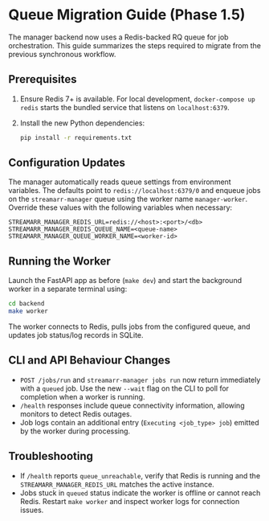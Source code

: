 # Queue Migration Guide (Phase 1.5)

The manager backend now uses a Redis-backed RQ queue for job orchestration. This
guide summarizes the steps required to migrate from the previous synchronous
workflow.

## Prerequisites

1. Ensure Redis 7+ is available. For local development, `docker-compose up redis`
   starts the bundled service that listens on `localhost:6379`.
2. Install the new Python dependencies:

   ```bash
   pip install -r requirements.txt
   ```

## Configuration Updates

The manager automatically reads queue settings from environment variables. The
defaults point to `redis://localhost:6379/0` and enqueue jobs on the
`streamarr-manager` queue using the worker name `manager-worker`. Override these
values with the following variables when necessary:

```
STREAMARR_MANAGER_REDIS_URL=redis://<host>:<port>/<db>
STREAMARR_MANAGER_REDIS_QUEUE_NAME=<queue-name>
STREAMARR_MANAGER_QUEUE_WORKER_NAME=<worker-id>
```

## Running the Worker

Launch the FastAPI app as before (`make dev`) and start the background worker in
a separate terminal using:

```bash
cd backend
make worker
```

The worker connects to Redis, pulls jobs from the configured queue, and updates
job status/log records in SQLite.

## CLI and API Behaviour Changes

* `POST /jobs/run` and `streamarr-manager jobs run` now return immediately with a
  `queued` job. Use the new `--wait` flag on the CLI to poll for completion when
  a worker is running.
* `/health` responses include queue connectivity information, allowing monitors
  to detect Redis outages.
* Job logs contain an additional entry (`Executing <job_type> job`) emitted by
  the worker during processing.

## Troubleshooting

* If `/health` reports `queue_unreachable`, verify that Redis is running and the
  `STREAMARR_MANAGER_REDIS_URL` matches the active instance.
* Jobs stuck in `queued` status indicate the worker is offline or cannot reach
  Redis. Restart `make worker` and inspect worker logs for connection issues.

